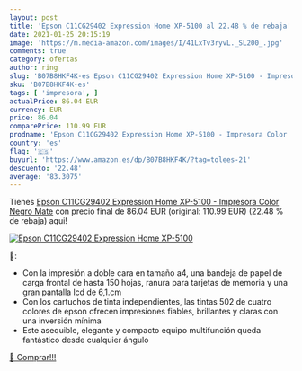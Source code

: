 ```yaml
---
layout: post
title: 'Epson C11CG29402 Expression Home XP-5100 al 22.48 % de rebaja'
date: 2021-01-25 20:15:19
image: 'https://m.media-amazon.com/images/I/41LxTv3ryvL._SL200_.jpg'
comments: true
category: ofertas
author: ring
slug: 'B07B8HKF4K-es Epson C11CG29402 Expression Home XP-5100 - Impresora Color...'
sku: 'B07B8HKF4K-es'
tags: [ 'impresora', ]
actualPrice: 86.04 EUR
currency: EUR
price: 86.04
comparePrice: 110.99 EUR
prodname: 'Epson C11CG29402 Expression Home XP-5100 - Impresora Color  Negro Mate'
country: 'es'
flag: '🇪🇸'
buyurl: 'https://www.amazon.es/dp/B07B8HKF4K/?tag=tolees-21'
descuento: '22.48'
average: '83.3075'
---
```


Tienes [Epson C11CG29402 Expression Home XP-5100 - Impresora Color  Negro Mate](https://www.amazon.es/dp/B07B8HKF4K/?tag=tolees-21) con precio final de  86.04 EUR (original: 110.99 EUR) (22.48 %  de rebaja) aqui!

[![Epson C11CG29402 Expression Home XP-5100](https://m.media-amazon.com/images/I/41LxTv3ryvL._SL200_.jpg)](https://www.amazon.es/dp/B07B8HKF4K/?tag=tolees-21)

🔎:

- Con la impresión a doble cara en tamaño a4, una bandeja de papel de carga frontal de hasta 150 hojas, ranura para tarjetas de memoria y una gran pantalla lcd de 6,1.cm
- Con los cartuchos de tinta independientes, las tintas 502 de cuatro colores de epson ofrecen impresiones fiables, brillantes y claras con una inversión mínima
- Este asequible, elegante y compacto equipo multifunción queda fantástico desde cualquier ángulo

[🛒 Comprar!!!](https://www.amazon.es/dp/B07B8HKF4K/?tag=tolees-21)
